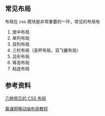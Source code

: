 ## 常见布局

布局在 css 模块是非常重要的一环，常见的布局有

1. 居中布局
2. 单列布局
3. 双列布局
4. 三栏布局（圣杯布局，双飞翼布局）
5. 吕形布局
6. 等高布局
7. 粘连布局

## 参考资料

[几种常见的 CSS 布局](https://juejin.cn/post/6844903710070407182)

[慕课网移动端布局教程](http://www.imooc.com/wiki/mobilelayout)
